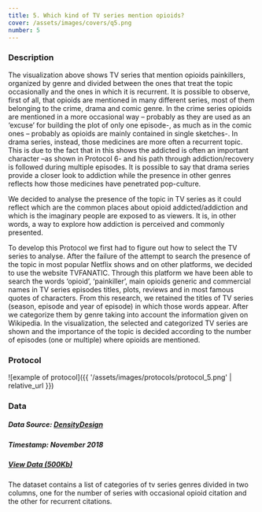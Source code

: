 ```yaml
---
title: 5. Which kind of TV series mention opioids?
cover: /assets/images/covers/q5.png
number: 5
---
```

### Description
The visualization above shows TV series that mention opioids painkillers, organized by genre and divided between the ones that treat the topic occasionally and the ones in which it is recurrent.
It is possible to observe, first of all, that opioids are mentioned in many different series, most of them belonging to the crime, drama and comic genre. In the crime series opioids are mentioned in a more occasional way – probably as they are used as an ‘excuse’ for building the plot of only one episode-, as much as in the comic ones – probably as opioids are mainly contained in single sketches-. In drama series, instead, those medicines are more often a recurrent topic. This is due to the fact that in this shows the addicted is often an important character –as shown in Protocol 6- and his path through addiction/recovery is followed during multiple episodes.
It is possible to say that drama series provide a closer look to addiction while the presence in other genres reflects how those medicines have penetrated pop-culture.    

We decided to analyse the presence of the topic in TV series as it could reflect which are the common places about opioid addicted/addiction and which is the imaginary people are exposed to as viewers. It is, in other words, a way to explore how addiction is perceived and commonly presented.   

To develop this Protocol we first had to figure out how to select the TV series to analyse.  After the failure of the attempt to search the presence of the topic in most popular Netflix shows and on other platforms, we decided to use the website TVFANATIC. Through this platform we have been able to search the words ‘opioid’, ‘painkiller’, main opioids generic and commercial names in TV series episodes titles, plots, reviews and in most famous quotes of characters. From this research, we retained the titles of TV series (season, episode and year of episode) in which those words appear. After we categorize them by genre taking into account the information given on Wikipedia. In the visualization, the selected and categorized TV series are shown and the importance of the topic is decided according to the number of episodes (one or multiple) where opioids are mentioned.


### Protocol
![example of protocol]({{ '/assets/images/protocols/protocol_5.png' | relative_url }})


### Data
##### Data Source: [DensityDesign](http://densitydesign.org/)
##### Timestamp: November 2018
##### [View Data (500Kb)](http://densitydesign.org/)
The dataset contains a list of categories of tv series genres divided in two columns, one for the number of series with occasional opioid citation and the other for recurrent citations.
